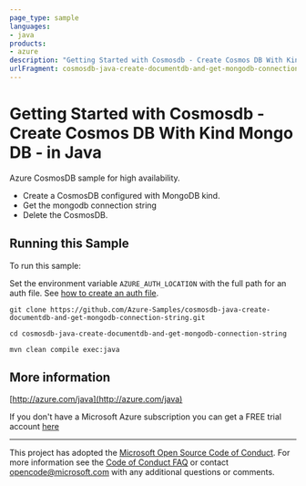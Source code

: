 ```yaml
---
page_type: sample
languages:
- java
products:
- azure
description: "Getting Started with Cosmosdb - Create Cosmos DB With Kind Mongo DB - in Java"
urlFragment: cosmosdb-java-create-documentdb-and-get-mongodb-connection-string
---
```


# Getting Started with Cosmosdb - Create Cosmos DB With Kind Mongo DB - in Java #


  Azure CosmosDB sample for high availability.
   - Create a CosmosDB configured with MongoDB kind.
   - Get the mongodb connection string
   - Delete the CosmosDB.
 

## Running this Sample ##

To run this sample:

Set the environment variable `AZURE_AUTH_LOCATION` with the full path for an auth file. See [how to create an auth file](https://github.com/Azure/azure-libraries-for-java/blob/master/AUTH.md).

    git clone https://github.com/Azure-Samples/cosmosdb-java-create-documentdb-and-get-mongodb-connection-string.git

    cd cosmosdb-java-create-documentdb-and-get-mongodb-connection-string

    mvn clean compile exec:java

## More information ##

[http://azure.com/java](http://azure.com/java)

If you don't have a Microsoft Azure subscription you can get a FREE trial account [here](http://go.microsoft.com/fwlink/?LinkId=330212)

---

This project has adopted the [Microsoft Open Source Code of Conduct](https://opensource.microsoft.com/codeofconduct/). For more information see the [Code of Conduct FAQ](https://opensource.microsoft.com/codeofconduct/faq/) or contact [opencode@microsoft.com](mailto:opencode@microsoft.com) with any additional questions or comments.
